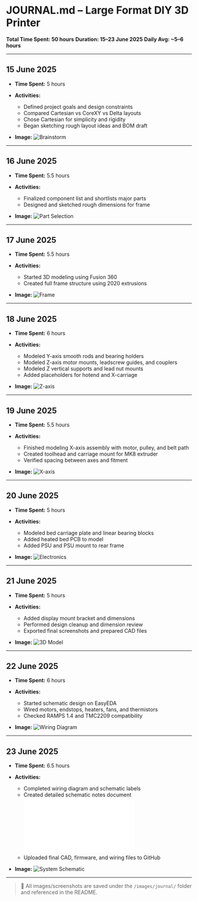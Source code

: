 # JOURNAL.md – Large Format DIY 3D Printer

**Total Time Spent: 50 hours**
**Duration: 15–23 June 2025**
**Daily Avg: \~5–6 hours**

---

## 15 June 2025

* **Time Spent:** 5 hours
* **Activities:**

  * Defined project goals and design constraints
  * Compared Cartesian vs CoreXY vs Delta layouts
  * Chose Cartesian for simplicity and rigidity
  * Began sketching rough layout ideas and BOM draft
* **Image:** ![Brainstorm](images/journal/June%2015%202025_Brainstorm.png)

---

## 16 June 2025

* **Time Spent:** 5.5 hours
* **Activities:**

  * Finalized component list and shortlists major parts
  * Designed and sketched rough dimensions for frame
* **Image:** ![Part Selection](images/journal/June%2016%202025_Part%20Selection.jpg)

---

## 17 June 2025

* **Time Spent:** 5.5 hours
* **Activities:**

  * Started 3D modeling using Fusion 360
  * Created full frame structure using 2020 extrusions
* **Image:** ![Frame](images/journal/June%2017%202025_Frame.png)

---

## 18 June 2025

* **Time Spent:** 6 hours
* **Activities:**

  * Modeled Y-axis smooth rods and bearing holders
  * Modeled Z-axis motor mounts, leadscrew guides, and couplers
  * Modeled Z vertical supports and lead nut mounts
  * Added placeholders for hotend and X-carriage
* **Image:** ![Z-axis](images/journal/June%2018%202025_Z-axis.png)

---

## 19 June 2025

* **Time Spent:** 5.5 hours
* **Activities:**

  * Finished modeling X-axis assembly with motor, pulley, and belt path
  * Created toolhead and carriage mount for MK8 extruder
  * Verified spacing between axes and fitment
* **Image:** ![X-axis](images/journal/June%2019%202025_X-axis.png)

---

## 20 June 2025

* **Time Spent:** 5 hours
* **Activities:**

  * Modeled bed carriage plate and linear bearing blocks
  * Added heated bed PCB to model
  * Added PSU and PSU mount to rear frame
* **Image:** ![Electronics](images/journal/June%2020%202025_Electronics.png)

---

## 21 June 2025

* **Time Spent:** 5 hours
* **Activities:**

  * Added display mount bracket and dimensions
  * Performed design cleanup and dimension review
  * Exported final screenshots and prepared CAD files
* **Image:** ![3D Model](images/journal/June%2021%202025_3D%20Model.png)

---

## 22 June 2025

* **Time Spent:** 6 hours
* **Activities:**

  * Started schematic design on EasyEDA
  * Wired motors, endstops, heaters, fans, and thermistors
  * Checked RAMPS 1.4 and TMC2209 compatibility
* **Image:** ![Wiring Diagram](images/journal/June%2022%202025_Basic%20Schematics.png)

---

## 23 June 2025

* **Time Spent:** 6.5 hours
* **Activities:**

  * Completed wiring diagram and schematic labels
  * Created detailed schematic notes document ![Wiring Description](docs/Schematic%20Notes%20and%20Wiring%20Explanation.txt)
  * Uploaded final CAD, firmware, and wiring files to GitHub
* **Image:** ![System Schematic](images/journal/June%2023%202025_System%20Schematic.png)

---

> 📸 All images/screenshots are saved under the `/images/journal/` folder and referenced in the README.
